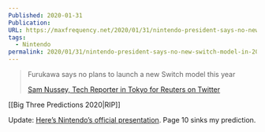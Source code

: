 ```yaml
---
Published: 2020-01-31
Publication: 
URL: https://maxfrequency.net/2020/01/31/nintendo-president-says-no-new-switch-model-in-2020/
tags:
  - Nintendo
permalink: 2020/01/31/nintendo-president-says-no-new-switch-model-in-2020/
---
```

> Furukawa says no plans to launch a new Switch model this year
> 
> [Sam Nussey, Tech Reporter in Tokyo for Reuters on Twitter](https://twitter.com/SamNusseyRTRS/status/1223055706758184960)

[[Big Three Predictions 2020|RIP]]

Update: [Here’s Nintendo’s official presentation](https://www.nintendo.co.jp/ir/pdf/2020/200131_2e.pdf). Page 10 sinks my prediction.